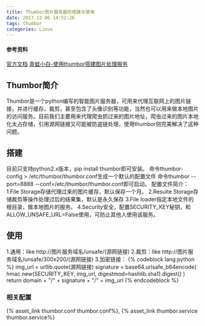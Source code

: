 ```yaml
---
title: Thumbor图片服务器的搭建与使用
date: 2017-12-06 14:52:26
tags: thumbor
categories: Linux
---
```

#### 参考资料
[官方文档](http://thumbor.readthedocs.io/en/latest/index.html)
[青蛙小白-使用thumbor搭建图片处理服务](https://blog.frognew.com/2017/08/image-process-service-with-thumbor.html#thumbor安装)
## Thumbor简介
Thumbor是一个python编写的智能图片服务器，可用来代理互联网上的图片链接，并进行缓存，裁剪，甚至包含了头像识别等功能，当然也可以用来做本地图片的访问服务。目前我们主要用来代理爬虫抓过来的图片地址，爬虫过来的图片本地化太占存储，引用源网链接又可能被防盗链处理，使用thumbor则完美解决了这种问题。
## 搭建
目前只支持python2.x版本，pip install thumbor即可安装。
命令thumbor-config > /etc/thumbor/thumbor.conf生成一个默认的配置文件
命令thumbor --port=8888 --conf=/etc/thumbor/thumbor.conf即可启动。
配置文件简介：
	1.File Storage存储代理过来的图片缓存，默认保存一个月。
	2.Resulte Storage存储裁剪等操作处理过后的结果集，默认是永久保存
	3.File loader指定本地文件的根目录，做本地图片的服务。
	4.Security安全，配置SECURITY_KEY秘钥，和ALLOW_UNSAFE_URL=False使用，可防止其他人使用该服务。
## 使用
1.通用：like http://图片服务域名/unsafe/(源网链接)
2.裁剪：like http://图片服务域名/unsafe/300x200/(源网链接)
3.加密链接：
	{% codeblock lang:python %}
	img_url = urllib.quote(源网链接)
	signature = base64.urlsafe_b64encode(
        hmac.new(SECURITY_KEY, img_url, digestmod=hashlib.sha1).digest()
	)
	return domain + "/" + signature + "/" + img_url
	{% endcodeblock %}
### 相关配置
{% asset_link thumbor.conf thumbor.conf%}, {% asset_link thumbor.service thumbor.service%}